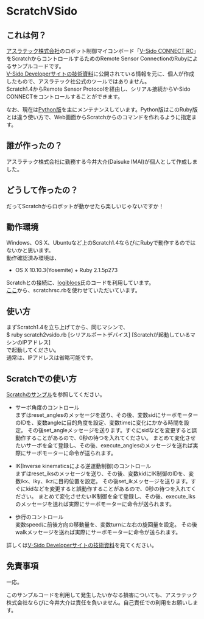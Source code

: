 # ScratchVSido
## これは何？
[アスラテック株式会社](http://www.asratec.co.jp/ "アスラテック株式会社")のロボット制御マイコンボード「[V-Sido CONNECT RC](http://www.asratec.co.jp/product/connect/rc/ "V-Sido CONNECT RC")」をScratchからコントロールするためのRemote Sensor ConnectionのRubyによるサンプルコードです。  
[V-Sido Developerサイトの技術資料](https://v-sido-developer.com/learning/connect/connect-rc/ "V-Sido Developerサイトの技術資料")に公開されている情報を元に、個人が作成したもので、アスラテック社公式のツールではありません。  
Scratch1.4からRemote Sensor Protocolを経由し、シリアル接続からV-Sido CONNECTをコントロールすることができます。
  
なお、現在は[Python版](https://github.com/hine/ScratchVSido/tree/python "Python版")を主にメンテナンスしています。Python版はこのRuby版とは違う使い方で、Web画面からScratchからのコマンドを作れるように指定ます。

## 誰が作ったの？
アスラテック株式会社に勤務する今井大介(Daisuke IMAI)が個人として作成しました。

## どうして作ったの？
だってScratchからロボットが動かせたら楽しいじゃないですか！  

## 動作環境
Windows、OS X、Ubuntuなど上のScratch1.4ならびにRubyで動作するのではないかと思います。  
動作確認済み環境は、  
* OS X 10.10.3(Yosemite) + Ruby 2.1.5p273  

Scratchとの接続に、[logiblocs](https://scratch.mit.edu/users/logiblocs/ "logiblocs")氏のコードを利用しています。  
[ここ](http://scratchforums.blob8108.net/forums/viewtopic.php?id=113658 "Sample Code")から、scratchrsc.rbを使わせていただいています。

## 使い方
まずScratch1.4を立ち上げてから、同じマシンで、  
$ ruby scratch2vsido.rb [シリアルポートデバイス] [Scratchが起動しているマシンのIPアドレス]  
で起動してください。  
通常は、IPアドレスは省略可能です。

## Scratchでの使い方
[Scratchのサンプル](https://scratch.mit.edu/projects/63929748/#editor "Scratch Sample")を参照してください。  

* サーボ角度のコントロール  
まずはreset_anglesのメッセージを送り、その後、変数sidにサーボモーターのIDを、変数angleに目的角度を設定、変数timeに変化にかかる時間を設定。
その後set_angleメッセージを送ります。すぐにsidなどを変更すると誤動作することがあるので、0秒の待つを入れてください。
まとめて変化させたいサーボを全て登録し、その後、execute_anglesのメッセージを送れば実際にサーボモーターに命令が送られます。  

* IK(Inverse kinematicsによる逆運動制御)のコントロール  
まずはreset_iksのメッセージを送り、その後、変数kidにIK制御のIDを、変数ikx、iky、ikzに目的位置を設定。
その後set_ikメッセージを送ります。すぐにkidなどを変更すると誤動作することがあるので、0秒の待つを入れてください。
まとめて変化させたいIK制御を全て登録し、その後、execute_iksのメッセージを送れば実際にサーボモーターに命令が送られます。  

* 歩行のコントロール  
変数speedに前後方向の移動量を、変数turnに左右の旋回量を設定。
その後walkメッセージを送れば実際にサーボモーターに命令が送られます。  

詳しくは[V-Sido Developerサイトの技術資料](https://v-sido-developer.com/learning/connect/connect-rc/ "V-Sido Developerサイトの技術資料")を見てください。

## 免責事項
一応。  

このサンプルコードを利用して発生したいかなる損害についても、アスラテック株式会社ならびに今井大介は責任を負いません。自己責任での利用をお願いします。
